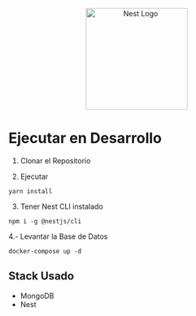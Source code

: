<p align="center">
  <a href="http://nestjs.com/" target="blank"><img src="https://nestjs.com/img/logo-small.svg" width="200" alt="Nest Logo" /></a>
</p>

# Ejecutar en Desarrollo

1. Clonar el Repositorio

2. Ejecutar
```
yarn install
```

3. Tener Nest CLI instalado
```
npm i -g @nestjs/cli
```

4.- Levantar la Base de Datos
```
docker-compose up -d
```

## Stack Usado
* MongoDB
* Nest
